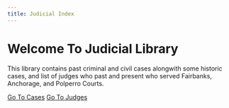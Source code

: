 ```yaml
---
title: Judicial Index
---
```

# Welcome To Judicial Library

This library contains past criminal and civil cases alongwith some historic cases, and list of judges who past and present who served Fairbanks, Anchorage, and Polperro Courts.

[Go To Cases](https://restivesole267.github.io/anchorage-archivist/Judicial/Cases)
[Go To Judges](https://restivesole267.github.io/anchorage-archivist/Judicial/Judges)
